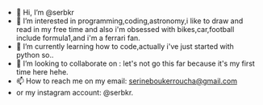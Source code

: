 - 👋 Hi, I’m @serbkr
- 👀 I’m interested in programming,coding,astronomy,i like to draw and read in my free time and also i'm obsessed with bikes,car,football include formula1,and i'm a ferrari fan.
- 🌱 I’m currently learning how to code,actually i've just started with python so..
- 💞️ I’m looking to collaborate on : let's not go this far because it's my first time here hehe.
- 📫 How to reach me on my email: serineboukerroucha@gmail.com
- or my instagram account: @serbkr.

<!---
serbkr/serbkr is a ✨ special ✨ repository because its `README.md` (this file) appears on your GitHub profile.
You can click the Preview link to take a look at your changes.
--->
